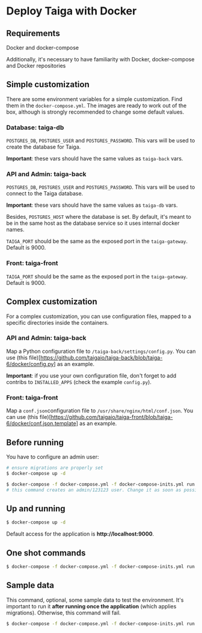 # Deploy Taiga with Docker

## Requirements

Docker and docker-compose

Additionally, it's necessary to have familiarity with Docker, docker-compose and Docker repositories

## Simple customization

There are some environment variables for a simple customization. Find them in the `docker-compose.yml`. The images are ready to work out of the box, although is strongly recommended to change some default values.

### Database: taiga-db

`POSTGRES_DB`, `POSTGRES_USER` and `POSTGRES_PASSWORD`. This vars will be used to create the database for Taiga.

**Important**: these vars should have the same values as `taiga-back` vars.

### API and Admin: taiga-back

`POSTGRES_DB`, `POSTGRES_USER` and `POSTGRES_PASSWORD`. This vars will be used to connect to the Taiga database.

**Important**: these vars should have the same values as `taiga-db` vars.

Besides, `POSTGRES_HOST` where the database is set. By default, it's meant to be in the same host as the database service so it uses internal docker names.

`TAIGA_PORT` should be the same as the exposed port in the `taiga-gateway`. Default is 9000.

### Front: taiga-front

`TAIGA_PORT` should be the same as the exposed port in the `taiga-gateway`. Default is 9000.

## Complex customization

For a complex customization, you can use configuration files, mapped to a specific directories inside the containers.

### API and Admin: taiga-back

Map a Python configuration file to `/taiga-back/settings/config.py`. You can use (this file)[https://github.com/taigaio/taiga-back/blob/taiga-6/docker/config.py] as an example.

**Important**: if you use your own configuration file, don't forget to add contribs to `INSTALLED_APPS` (check the example `config.py`).

### Front: taiga-front

Map a `conf.json`configuration file to `/usr/share/nginx/html/conf.json`. You can use (this file)[https://github.com/taigaio/taiga-front/blob/taiga-6/docker/conf.json.template] as an example.

## Before running

You have to configure an admin user:
```sh
# ensure migrations are properly set
$ docker-compose up -d

$ docker-compose -f docker-compose.yml -f docker-compose-inits.yml run --rm taiga-manage loaddata initial_user
# this command creates an admin/123123 user. Change it as soon as possible.
```

## Up and running

```sh
$ docker-compose up -d
```

Default access for the application is **http://localhost:9000**.

## One shot commands

```sh
$ docker-compose -f docker-compose.yml -f docker-compose-inits.yml run --rm taiga-manage [COMMAND]
```

## Sample data

This command, optional, some sample data to test the environment. It's important to run it **after running once the application** (which applies migrations). Otherwise, this command will fail.

```sh
$ docker-compose -f docker-compose.yml -f docker-compose-inits.yml run --rm taiga-sampledata
```
